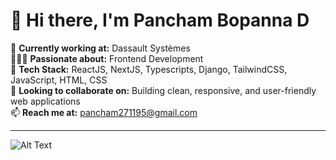 # 👋 Hi there, I'm Pancham Bopanna D

🏢 **Currently working at:** Dassault Systèmes  
👨🏽‍💻 **Passionate about:** Frontend Development  
🌱 **Tech Stack:** ReactJS, NextJS, Typescripts, Django, TailwindCSS, JavaScript, HTML, CSS   
💞️ **Looking to collaborate on:** Building clean, responsive, and user-friendly web applications  
📫 **Reach me at:** [pancham271195@gmail.com](mailto:pancham271195@gmail.com)

---


![Alt Text](https://media.giphy.com/media/iDOOSqoC0k3VeT9rd5/giphy.gif)


<!---
panchambopanna/panchambopanna is a ✨ special ✨ repository because its `README.md` (this file) appears on your GitHub profile.
You can click the Preview link to take a look at your changes.
--->
